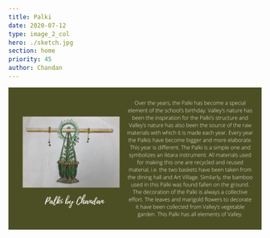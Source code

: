 ```yaml
---
title: Palki
date: 2020-07-12
type: image_2_col
hero: ./sketch.jpg
section: home
priority: 45
author: Chandan
---
```


![Chandan](./7.png)

<!-- Over the years, the Palki has become a special element of the school’s birthday. Valley’s nature has been the inspiration for the Palki’s structure and Valley’s nature has also been the source of the raw materials with which it is made each year. Every year the Palkis have become bigger and more elaborate. This year is different. The Palki is a simple one and symbolizes an Iktara instrument. All materials used for making this one are recycled and reused material, i.e. the two baskets have been taken from the dining hall and Art Village. Similarly, the bamboo used in this Palki was found fallen on the ground. The decoration of the Palki is always a collective effort. The leaves and marigold flowers to decorate it have been collected from Valley’s vegetable garden. This Palki has all elements of Valley. -->
